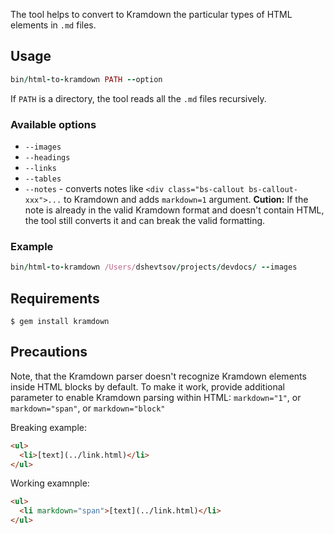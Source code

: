 The tool helps to convert to Kramdown the particular types of HTML elements in `.md` files.

## Usage

```ruby
bin/html-to-kramdown PATH --option
```

If `PATH` is a directory, the tool reads all the `.md` files recursively.

### Available options

- `--images`
- `--headings`
- `--links`
- `--tables`
- `--notes` - converts notes like `<div class="bs-callout bs-callout-xxx">...` to Kramdown and adds `markdown=1` argument.
**Cution:** If the note is already in the valid Kramdown format and doesn't contain HTML, the tool still converts it and can break the valid formatting.

### Example

```ruby
bin/html-to-kramdown /Users/dshevtsov/projects/devdocs/ --images
```

## Requirements

```
$ gem install kramdown
```

## Precautions

Note, that the Kramdown parser doesn't recognize Kramdown elements inside HTML blocks by default.
To make it work, provide additional parameter to enable Kramdown parsing within HTML: `markdown="1"`, or `markdown="span"`, or `markdown="block"`

Breaking example:
```html
<ul>
  <li>[text](../link.html)</li>
</ul>
```

Working examnple:
```html
<ul>
  <li markdown="span">[text](../link.html)</li>
</ul>
```
